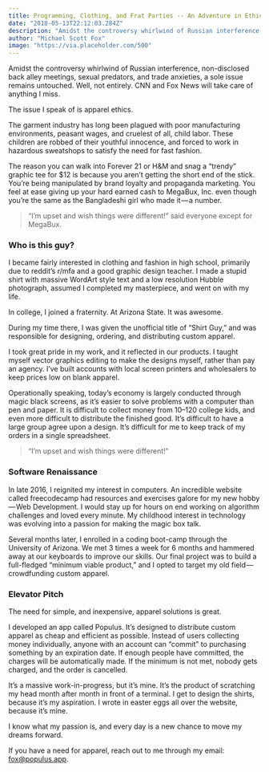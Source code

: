 ```yaml
---
title: Programming, Clothing, and Frat Parties -- An Adventure in Ethics
date: "2018-05-13T22:12:03.284Z"
description: "Amidst the controversy whirlwind of Russian interference, non-disclosed back alley meetings, sexual predators, and trade anxieties, a sole issue remains untouched..."
author: "Michael Scott Fox"
image: "https://via.placeholder.com/500"
---
```



Amidst the controversy whirlwind of Russian interference, non-disclosed back alley meetings, sexual predators, and trade anxieties, a sole issue remains untouched.
Well, not entirely. CNN and Fox News will take care of anything I miss.

The issue I speak of is apparel ethics.

The garment industry has long been plagued with poor manufacturing environments, peasant wages, and cruelest of all, child labor. These children are robbed of their youthful innocence, and forced to work in hazardous sweatshops to satisfy the need for fast fashion.

The reason you can walk into Forever 21 or H&M and snag a “trendy” graphic tee for $12 is because you aren’t getting the short end of the stick. You’re being manipulated by brand loyalty and propaganda marketing. You feel at ease giving up your hard earned cash to MegaBux, Inc. even though you’re the same as the Bangladeshi girl who made it — a number.

>“I’m upset and wish things were different!” said everyone except for MegaBux.

### Who is this guy?

I became fairly interested in clothing and fashion in high school, primarily due to reddit’s r/mfa and a good graphic design teacher. I made a stupid shirt with massive WordArt style text and a low resolution Hubble photograph, assumed I completed my masterpiece, and went on with my life.

In college, I joined a fraternity. At Arizona State. It was awesome.

During my time there, I was given the unofficial title of “Shirt Guy,” and was responsible for designing, ordering, and distributing custom apparel.

I took great pride in my work, and it reflected in our products. I taught myself vector graphics editing to make the designs myself, rather than pay an agency. I’ve built accounts with local screen printers and wholesalers to keep prices low on blank apparel.

Operationally speaking, today’s economy is largely conducted through magic black screens, as it’s easier to solve problems with a computer than pen and paper. It is difficult to collect money from 10–120 college kids, and even more difficult to distribute the finished good. It’s difficult to have a large group agree upon a design. It’s difficult for me to keep track of my orders in a single spreadsheet.

>“I’m upset and wish things were different!”

### Software Renaissance
In late 2016, I reignited my interest in computers. An incredible website called freecodecamp had resources and exercises galore for my new hobby — Web Development. I would stay up for hours on end working on algorithm challenges and loved every minute. My childhood interest in technology was evolving into a passion for making the magic box talk.

Several months later, I enrolled in a coding boot-camp through the University of Arizona. We met 3 times a week for 6 months and hammered away at our keyboards to improve our skills. Our final project was to build a full-fledged “minimum viable product,” and I opted to target my old field — crowdfunding custom apparel.

### Elevator Pitch
The need for simple, and inexpensive, apparel solutions is great.

I developed an app called Populus. It’s designed to distribute custom apparel as cheap and efficient as possible. Instead of users collecting money individually, anyone with an account can “commit” to purchasing something by an expiration date. If enough people have committed, the charges will be automatically made. If the minimum is not met, nobody gets charged, and the order is cancelled.

It’s a massive work-in-progress, but it’s mine. It’s the product of scratching my head month after month in front of a terminal. I get to design the shirts, because it’s my aspiration. I wrote in easter eggs all over the website, because it’s mine. 

I know what my passion is, and every day is a new chance to move my dreams forward.

If you have a need for apparel, reach out to me through my email: fox@populus.app.